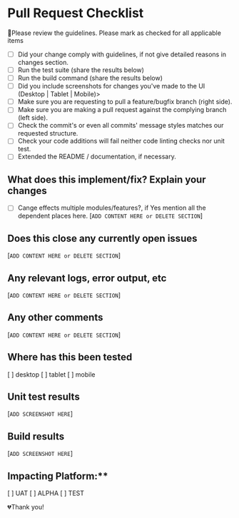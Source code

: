 # Pull Request Checklist
🚨Please review the guidelines.
Please mark as checked for all applicable items

* [ ] Did your change comply with guidelines, if not give detailed reasons in changes section.
* [ ] Run the test suite (share the results below)
* [ ] Run the build command (share the results below)
* [ ] Did you include screenshots for changes you've made to the UI (Desktop | Tablet | Mobile)>
* [ ] Make sure you are requesting to pull a feature/bugfix branch (right side).
* [ ] Make sure you are making a pull request against the complying branch (left side).
* [ ] Check the commit's or even all commits' message styles matches our requested structure.
* [ ] Check your code additions will fail neither code linting checks nor unit test.
* [ ] Extended the README / documentation, if necessary.

## What does this implement/fix? Explain your changes
* [ ] Cange effects multiple modules/features?, if Yes mention all the dependent places here.
[`ADD CONTENT HERE or DELETE SECTION`]

## Does this close any currently open issues
[`ADD CONTENT HERE or DELETE SECTION`]

## Any relevant logs, error output, etc
[`ADD CONTENT HERE or DELETE SECTION`]

## Any other comments
[`ADD CONTENT HERE or DELETE SECTION`]

## Where has this been tested

[ ] desktop
[ ] tablet
[ ] mobile

## Unit test results

[`ADD SCREENSHOT HERE`]

## Build results

[`ADD SCREENSHOT HERE`]

## Impacting Platform:**

[ ] UAT
[ ] ALPHA
[ ] TEST




💔Thank you!
